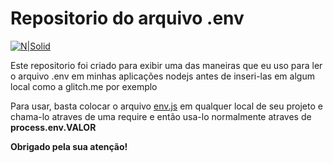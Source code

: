 # Repositorio do arquivo .env

[![N|Solid](https://i.imgur.com/mF9AKO0.png)](https://www.paypal.com/cgi-bin/webscr?cmd=_donations&business=fabinhoec2210@gmail.com&item_name=F%C3%A1bio&currency_code=BRL)

Este repositorio foi criado para exibir uma das maneiras que eu uso para ler o arquivo .env em minhas aplicações nodejs  antes de inseri-las em algum local como a glitch.me por exemplo

Para usar, basta colocar o arquivo [env.js](/env.js) em qualquer local de seu projeto e chama-lo atraves de uma require e então usa-lo normalmente atraves de **process.env.VALOR**

**Obrigado pela sua atenção!**
